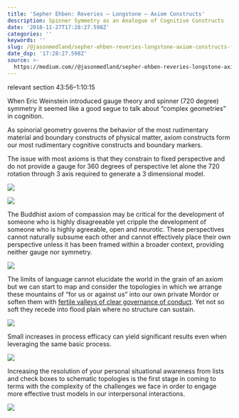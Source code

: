 ```yaml
---
title: 'Sepher Ehben: Reveries — Longstone — Axiom Constructs'
description: Spinner Symmetry as an Analogue of Cognitive Constructs
date: '2018-11-27T17:28:27.598Z'
categories: ''
keywords: ''
slug: /@jasonmedland/sepher-ehben-reveries-longstone-axiom-constructs-fa97dcfebf01
date_dsp: '17:28:27.598Z'
source: >-
  https://medium.com//@jasonmedland/sepher-ehben-reveries-longstone-axiom-constructs-fa97dcfebf01
---
```


relevant section 43:56–1:10:15

When Eric Weinstein introduced gauge theory and spinner (720 degree) symmetry it seemed like a good segue to talk about “complex geometries” in cognition.

As spinorial geometry governs the behavior of the most rudimentary material and boundary constructs of physical matter, axiom constructs form our most rudimentary cognitive constructs and boundary markers.

The issue with most axioms is that they constrain to fixed perspective and do not provide a gauge for 360 degrees of perspective let alone the 720 rotation through 3 axis required to generate a 3 dimensional model.

![](https://cdn-images-1.medium.com/max/600/1*j3MWCxVUOv2UgNPcgmT5VQ.png)

![](https://cdn-images-1.medium.com/max/600/1*FM_aiUVv-wfz3c32_jm8vA.png)

The Buddhist axiom of compassion may be critical for the development of someone who is highly disagreeable yet cripple the development of someone who is highly agreeable, open and neurotic. These perspectives cannot naturally subsume each other and cannot effectively place their own perspective unless it has been framed within a broader context, providing neither gauge nor symmetry.

![](https://cdn-images-1.medium.com/max/800/1*QJd_2f5gAe-tTPMP1-HrfQ.jpeg)

The limits of language cannot elucidate the world in the grain of an axiom but we can start to map and consider the topologies in which we arrange these mountains of “for us or against us” into our own private Mordor or soften them with [fertile valleys of clear governance of conduct](https://www.youtube.com/watch?v=o6j5aQhaQR4). Yet not so soft they recede into flood plain where no structure can sustain.

![](https://cdn-images-1.medium.com/max/800/1*aXaK9SipylukLXgLI5oUHw.png)

Small increases in process efficacy can yield significant results even when leveraging the same basic process.

![](https://cdn-images-1.medium.com/max/800/1*GT3O4Oywru6_2nDl1-L7aw.png)

Increasing the resolution of your personal situational awareness from lists and check boxes to schematic topologies is the first stage in coming to terms with the complexity of the challenges we face in order to engage more effective trust models in our interpersonal interactions.

![](https://cdn-images-1.medium.com/max/800/1*Pl2r4EiYdKZnho8fO-WClg.png)